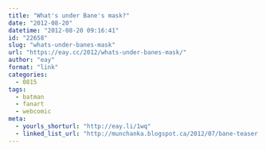 ```yaml
---
title: "What's under Bane's mask?"
date: "2012-08-20"
datetime: "2012-08-20 09:16:41"
id: "22658"
slug: "whats-under-banes-mask"
url: "https://eay.cc/2012/whats-under-banes-mask/"
author: "eay"
format: "link"
categories:
  - 0815
tags:
  - batman
  - fanart
  - webcomic
meta:
  - yourls_shorturl: "http://eay.li/1wq"
  - linked_list_url: "http://munchanka.blogspot.ca/2012/07/bane-teaser.html"
---
```



